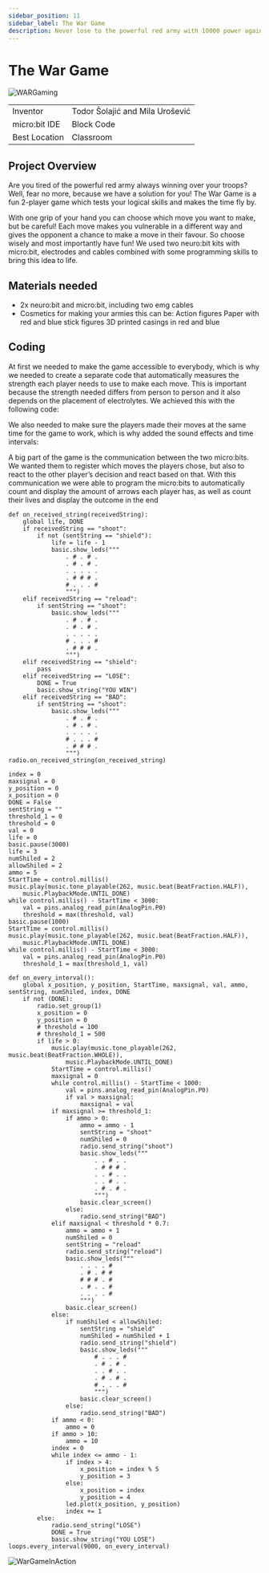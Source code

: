 ```yaml
---
sidebar_position: 11
sidebar_label: The War Game
description: Never lose to the powerful red army with 10000 power again
---
```


# The War Game
![WARGaming](./WARGaming.png)

|     |       |
|--------------|--------------
| Inventor     | Todor Šolajić and Mila Urošević            
| micro:bit IDE     | Block Code 
| Best Location     | Classroom

## Project Overview
Are you tired of the powerful red army always winning over your troops? Well, fear no more,
because we have a solution for you! The War Game is a fun 2-player game which tests your
logical skills and makes the time fly by.

With one grip of your hand you can choose which move you want to make, but be careful!
Each move makes you vulnerable in a different way and gives the opponent a chance to
make a move in their favour. So choose wisely and most importantly have fun!
We used two neuro:bit kits with micro:bit, electrodes and cables combined with some
programming skills to bring this idea to life.


## Materials needed
- 2x neuro:bit and micro:bit, including two emg cables
- Cosmetics for making your armies this can be:
      Action figures
      Paper with red and blue stick figures
      3D printed casings in red and blue

## Coding
At first we needed to make the game accessible to everybody, which is why we needed to
create a separate code that automatically measures the strength each player needs to use
to make each move. This is important because the strength needed differs from person to
person and it also depends on the placement of electrolytes. We achieved this with the
following code:

We also needed to make sure the players made their moves at the same time for the game
to work, which is why added the sound effects and time intervals:

A big part of the game is the communication between the two micro:bits. We wanted them to
register which moves the players chose, but also to react to the other player’s decision and
react based on that. With this communication we were able to program the micro:bits to
automatically count and display the amount of arrows each player has, as well as count their
lives and display the outcome in the end
```
def on_received_string(receivedString):
    global life, DONE
    if receivedString == "shoot":
        if not (sentString == "shield"):
            life = life - 1
            basic.show_leds("""
                . # . # .
                . # . # .
                . . . . .
                . # # # .
                # . . . #
                """)
    elif receivedString == "reload":
        if sentString == "shoot":
            basic.show_leds("""
                . # . # .
                . # . # .
                . . . . .
                # . . . #
                . # # # .
                """)
    elif receivedString == "shield":
        pass
    elif receivedString == "LOSE":
        DONE = True
        basic.show_string("YOU WIN")
    elif receivedString == "BAD":
        if sentString == "shoot":
            basic.show_leds("""
                . # . # .
                . # . # .
                . . . . .
                # . . . #
                . # # # .
                """)
radio.on_received_string(on_received_string)

index = 0
maxsignal = 0
y_position = 0
x_position = 0
DONE = False
sentString = ""
threshold_1 = 0
threshold = 0
val = 0
life = 0
basic.pause(3000)
life = 3
numShiled = 2
allowShiled = 2
ammo = 5
StartTime = control.millis()
music.play(music.tone_playable(262, music.beat(BeatFraction.HALF)),
    music.PlaybackMode.UNTIL_DONE)
while control.millis() - StartTime < 3000:
    val = pins.analog_read_pin(AnalogPin.P0)
    threshold = max(threshold, val)
basic.pause(1000)
StartTime = control.millis()
music.play(music.tone_playable(262, music.beat(BeatFraction.HALF)),
    music.PlaybackMode.UNTIL_DONE)
while control.millis() - StartTime < 3000:
    val = pins.analog_read_pin(AnalogPin.P0)
    threshold_1 = max(threshold_1, val)

def on_every_interval():
    global x_position, y_position, StartTime, maxsignal, val, ammo, sentString, numShiled, index, DONE
    if not (DONE):
        radio.set_group(1)
        x_position = 0
        y_position = 0
        # threshold = 100
        # threshold_1 = 500
        if life > 0:
            music.play(music.tone_playable(262, music.beat(BeatFraction.WHOLE)),
                music.PlaybackMode.UNTIL_DONE)
            StartTime = control.millis()
            maxsignal = 0
            while control.millis() - StartTime < 1000:
                val = pins.analog_read_pin(AnalogPin.P0)
                if val > maxsignal:
                    maxsignal = val
            if maxsignal >= threshold_1:
                if ammo > 0:
                    ammo = ammo - 1
                    sentString = "shoot"
                    numShiled = 0
                    radio.send_string("shoot")
                    basic.show_leds("""
                        . . # . .
                        . # # # .
                        . . # . .
                        . . # . .
                        . # . # .
                        """)
                    basic.clear_screen()
                else:
                    radio.send_string("BAD")
            elif maxsignal < threshold * 0.7:
                ammo = ammo + 1
                numShiled = 0
                sentString = "reload"
                radio.send_string("reload")
                basic.show_leds("""
                    . . . . #
                    . # . # #
                    # # # . #
                    . # . . #
                    . . . . #
                    """)
                basic.clear_screen()
            else:
                if numShiled < allowShiled:
                    sentString = "shield"
                    numShiled = numShiled + 1
                    radio.send_string("shield")
                    basic.show_leds("""
                        # . . . #
                        . # . # .
                        . . # . .
                        . # . # .
                        # . . . #
                        """)
                    basic.clear_screen()
                else:
                    radio.send_string("BAD")
            if ammo < 0:
                ammo = 0
            if ammo > 10:
                ammo = 10
            index = 0
            while index <= ammo - 1:
                if index > 4:
                    x_position = index % 5
                    y_position = 3
                else:
                    x_position = index
                    y_position = 4
                led.plot(x_position, y_position)
                index += 1
        else:
            radio.send_string("LOSE")
            DONE = True
            basic.show_string("YOU LOSE")
loops.every_interval(9000, on_every_interval)

```
![WarGameInAction](./WARGame.jpg)
